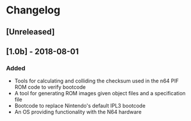 # Changelog

## [Unreleased]

## [1.0b] - 2018-08-01

### Added
- Tools for calculating and colliding the checksum used in the n64 PIF ROM code to verify bootcode
- A tool for generating ROM images given object files and a specification file
- Bootcode to replace Nintendo's default IPL3 bootcode
- An OS providing functionality with the N64 hardware
